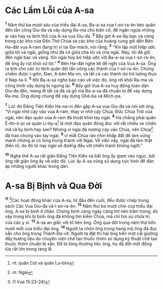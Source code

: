 # Các Lầm Lỗi của A-sa

<sup><b>1</b></sup> Năm thứ ba mươi sáu của triều đại A-sa, Ba-a-sa vua I-sơ-ra-ên kéo quân đến tấn công Giu-đa và xây dựng Ra-ma cho kiên cố, để ngăn ngừa những ai vào hay ra lãnh thổ của A-sa vua Giu-đa. <sup><b>2</b></sup> Bấy giờ A-sa lấy bạc và vàng trong các kho của Ðền Thờ Chúa và các kho của hoàng cung gởi đến Bên Ha-đát vua A-ram đang trị vì tại Ða-mách, nói rằng, <sup><b>3</b></sup> “Xin lập một hiệp ước giữa tôi và ngài, giống như đã có giữa cha tôi và cha ngài. Này, tôi đã gởi đến ngài bạc và vàng. Xin ngài hủy bỏ hiệp ước với Ba-a-sa vua I-sơ-ra-ên, để ông ấy rút khỏi xứ tôi.” <sup><b>4</b></sup> Bên Ha-đát nghe lời đề nghị của Vua A-sa. Ông ra lịnh cho các tư lệnh quân đội tấn công các thành của I-sơ-ra-ên. Chúng chiếm được I-giôn, Ðan, A-bên Ma-im, và tất cả các thành dự trữ lương thực ở Náp-ta-li. <sup><b>5</b></sup> Khi Ba-a-sa nghe báo cáo về việc đó, ông rời khỏi Ra-ma và công trình xây dựng bị ngưng lại. <sup><b>6</b></sup> Bấy giờ Vua A-sa huy động toàn dân Giu-đa đến, mang đi tất cả đá và gỗ mà Ba-a-sa đã chuẩn bị để xây dựng Ra-ma. Ông dùng chúng để xây dựng Ghê-ba và Mích-pa.

<sup><b>7</b></sup> Lúc đó Ðấng Tiên Kiến Ha-na-ni đến gặp A-sa vua Giu-đa và nói với ông, “Vì ngài nhờ cậy vào vua A-ram, thay vì nhờ cậy Chúa, Ðức Chúa Trời của ngài, nên đạo quân của A-ram đã thoát khỏi tay ngài. <sup><b>8</b></sup> Há chẳng phải quân Ê-thi-ô-pi và quân Li-by-a[^1-246de5ac-5e8f-492c-bd6e-924a46432f55] là một đạo quân đông đúc với rất nhiều xe chiến mã và kỵ binh hay sao? Nhưng vì ngài đã nương cậy vào Chúa, nên Chúa[^2-246de5ac-5e8f-492c-bd6e-924a46432f55] đã trao chúng vào tay ngài, <sup><b>9</b></sup> vì mắt Chúa rảo nhìn khắp đất để làm vững mạnh những ai có lòng trung thành với Ngài. Về việc nầy, ngài đã làm thật điên rồ, do đó từ nay ngài sẽ đương đầu với chiến tranh không ngớt.”

<sup><b>10</b></sup> Nghe thế A-sa rất giận Ðấng Tiên Kiến và bắt ông ấy giam vào ngục, bởi ông rất giận ông ấy về việc đó. Lúc ấy A-sa cũng sử dụng cực hình để đàn áp những người khác trong dân.

# A-sa Bị Bịnh và Qua Ðời

<sup><b>11</b></sup> [^1@-246de5ac-5e8f-492c-bd6e-924a46432f55]Các hoạt động khác của A-sa, từ đầu đến cuối, đều được chép trong sách Các Vua Giu-đa và I-sơ-ra-ên. <sup><b>12</b></sup> Năm thứ ba mươi chín của triều đại ông, A-sa bị bịnh ở chân. Chứng bịnh càng ngày càng trở nên trầm trọng; dù vậy trong khi bị bịnh ông đã không tìm kiếm Chúa, mà chỉ tìm sự chữa trị của các y sĩ. <sup><b>13</b></sup> A-sa an giấc với tổ tiên ông. Ông qua đời trong năm thứ bốn mươi mốt của triều đại ông. <sup><b>14</b></sup> Người ta chôn ông trong hang mộ ông đã đục sẵn cho ông trong Thành Ða-vít. Người ta đặt thi hài ông trên một cái giường đầy hương liệu do chuyên viên chế tạo thuốc thơm sử dụng kỹ thuật chế tạo thuốc thơm chuẩn bị sẵn. Ðể tỏ lòng thương tiếc ông, họ đã đốt một đống lửa rất lớn trong tang lễ.

[^1-246de5ac-5e8f-492c-bd6e-924a46432f55]: nt: quân Cút và quân Lu-bim

[^2-246de5ac-5e8f-492c-bd6e-924a46432f55]: nt: Ngài

[^1@-246de5ac-5e8f-492c-bd6e-924a46432f55]: (1 Vua 15:23-24)
